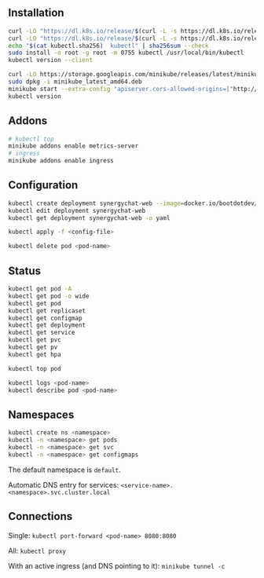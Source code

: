 
## Installation

```bash
curl -LO "https://dl.k8s.io/release/$(curl -L -s https://dl.k8s.io/release/stable.txt)/bin/linux/amd64/kubectl"
curl -LO "https://dl.k8s.io/release/$(curl -L -s https://dl.k8s.io/release/stable.txt)/bin/linux/amd64/kubectl.sha256"
echo "$(cat kubectl.sha256)  kubectl" | sha256sum --check
sudo install -o root -g root -m 0755 kubectl /usr/local/bin/kubectl
kubectl version --client
```

```bash
curl -LO https://storage.googleapis.com/minikube/releases/latest/minikube_latest_amd64.deb
sudo dpkg -i minikube_latest_amd64.deb
minikube start --extra-config "apiserver.cors-allowed-origins=["http://boot.dev"]"
kubectl version
```

## Addons

```bash
# kubectl top
minikube addons enable metrics-server
# ingress
minikube addons enable ingress
```

## Configuration

```bash
kubectl create deployment synergychat-web --image=docker.io/bootdotdev/synergychat-web:latest
kubectl edit deployment synergychat-web
kubectl get deployment synergychat-web -o yaml

kubectl apply -f <config-file>

kubectl delete pod <pod-name>
```

## Status

```bash
kubectl get pod -A
kubectl get pod -o wide
kubectl get pod
kubectl get replicaset
kubectl get configmap
kubectl get deployment
kubectl get service
kubectl get pvc
kubectl get pv
kubectl get hpa

kubectl top pod

kubectl logs <pod-name>
kubectl describe pod <pod-name>
```

## Namespaces

```bash
kubectl create ns <namespace>
kubectl -n <namespace> get pods
kubectl -n <namespace> get svc
kubectl -n <namespace> get configmaps
```

The default namespace is `default`.

Automatic DNS entry for services:
`<service-name>.<namespace>.svc.cluster.local`

## Connections

Single:
`kubectl port-forward <pod-name> 8080:8080`

All:
`kubectl proxy`

With an active ingress (and DNS pointing to it):
`minikube tunnel -c`
